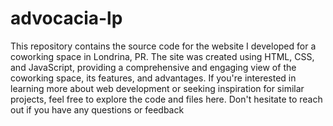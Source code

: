 # advocacia-lp
 
This repository contains the source code for the website I developed for a coworking space in Londrina, PR. The site was created using HTML, CSS, and JavaScript, providing a comprehensive and engaging view of the coworking space, its features, and advantages. If you're interested in learning more about web development or seeking inspiration for similar projects, feel free to explore the code and files here. Don't hesitate to reach out if you have any questions or feedback
